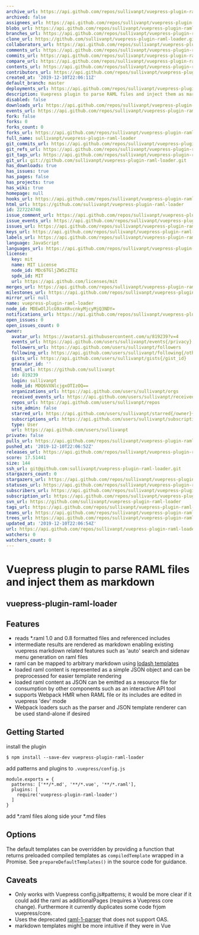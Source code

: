 ```yaml
---
archive_url: https://api.github.com/repos/sullivanpt/vuepress-plugin-raml-loader/{archive_format}{/ref}
archived: false
assignees_url: https://api.github.com/repos/sullivanpt/vuepress-plugin-raml-loader/assignees{/user}
blobs_url: https://api.github.com/repos/sullivanpt/vuepress-plugin-raml-loader/git/blobs{/sha}
branches_url: https://api.github.com/repos/sullivanpt/vuepress-plugin-raml-loader/branches{/branch}
clone_url: https://github.com/sullivanpt/vuepress-plugin-raml-loader.git
collaborators_url: https://api.github.com/repos/sullivanpt/vuepress-plugin-raml-loader/collaborators{/collaborator}
comments_url: https://api.github.com/repos/sullivanpt/vuepress-plugin-raml-loader/comments{/number}
commits_url: https://api.github.com/repos/sullivanpt/vuepress-plugin-raml-loader/commits{/sha}
compare_url: https://api.github.com/repos/sullivanpt/vuepress-plugin-raml-loader/compare/{base}...{head}
contents_url: https://api.github.com/repos/sullivanpt/vuepress-plugin-raml-loader/contents/{+path}
contributors_url: https://api.github.com/repos/sullivanpt/vuepress-plugin-raml-loader/contributors
created_at: '2019-12-10T22:06:11Z'
default_branch: master
deployments_url: https://api.github.com/repos/sullivanpt/vuepress-plugin-raml-loader/deployments
description: Vuepress plugin to parse RAML files and inject them as markdown
disabled: false
downloads_url: https://api.github.com/repos/sullivanpt/vuepress-plugin-raml-loader/downloads
events_url: https://api.github.com/repos/sullivanpt/vuepress-plugin-raml-loader/events
fork: false
forks: 0
forks_count: 0
forks_url: https://api.github.com/repos/sullivanpt/vuepress-plugin-raml-loader/forks
full_name: sullivanpt/vuepress-plugin-raml-loader
git_commits_url: https://api.github.com/repos/sullivanpt/vuepress-plugin-raml-loader/git/commits{/sha}
git_refs_url: https://api.github.com/repos/sullivanpt/vuepress-plugin-raml-loader/git/refs{/sha}
git_tags_url: https://api.github.com/repos/sullivanpt/vuepress-plugin-raml-loader/git/tags{/sha}
git_url: git://github.com/sullivanpt/vuepress-plugin-raml-loader.git
has_downloads: true
has_issues: true
has_pages: false
has_projects: true
has_wiki: true
homepage: null
hooks_url: https://api.github.com/repos/sullivanpt/vuepress-plugin-raml-loader/hooks
html_url: https://github.com/sullivanpt/vuepress-plugin-raml-loader
id: 227224746
issue_comment_url: https://api.github.com/repos/sullivanpt/vuepress-plugin-raml-loader/issues/comments{/number}
issue_events_url: https://api.github.com/repos/sullivanpt/vuepress-plugin-raml-loader/issues/events{/number}
issues_url: https://api.github.com/repos/sullivanpt/vuepress-plugin-raml-loader/issues{/number}
keys_url: https://api.github.com/repos/sullivanpt/vuepress-plugin-raml-loader/keys{/key_id}
labels_url: https://api.github.com/repos/sullivanpt/vuepress-plugin-raml-loader/labels{/name}
language: JavaScript
languages_url: https://api.github.com/repos/sullivanpt/vuepress-plugin-raml-loader/languages
license:
  key: mit
  name: MIT License
  node_id: MDc6TGljZW5zZTEz
  spdx_id: MIT
  url: https://api.github.com/licenses/mit
merges_url: https://api.github.com/repos/sullivanpt/vuepress-plugin-raml-loader/merges
milestones_url: https://api.github.com/repos/sullivanpt/vuepress-plugin-raml-loader/milestones{/number}
mirror_url: null
name: vuepress-plugin-raml-loader
node_id: MDEwOlJlcG9zaXRvcnkyMjcyMjQ3NDY=
notifications_url: https://api.github.com/repos/sullivanpt/vuepress-plugin-raml-loader/notifications{?since,all,participating}
open_issues: 0
open_issues_count: 0
owner:
  avatar_url: https://avatars1.githubusercontent.com/u/819239?v=4
  events_url: https://api.github.com/users/sullivanpt/events{/privacy}
  followers_url: https://api.github.com/users/sullivanpt/followers
  following_url: https://api.github.com/users/sullivanpt/following{/other_user}
  gists_url: https://api.github.com/users/sullivanpt/gists{/gist_id}
  gravatar_id: ''
  html_url: https://github.com/sullivanpt
  id: 819239
  login: sullivanpt
  node_id: MDQ6VXNlcjgxOTIzOQ==
  organizations_url: https://api.github.com/users/sullivanpt/orgs
  received_events_url: https://api.github.com/users/sullivanpt/received_events
  repos_url: https://api.github.com/users/sullivanpt/repos
  site_admin: false
  starred_url: https://api.github.com/users/sullivanpt/starred{/owner}{/repo}
  subscriptions_url: https://api.github.com/users/sullivanpt/subscriptions
  type: User
  url: https://api.github.com/users/sullivanpt
private: false
pulls_url: https://api.github.com/repos/sullivanpt/vuepress-plugin-raml-loader/pulls{/number}
pushed_at: '2019-12-10T22:06:52Z'
releases_url: https://api.github.com/repos/sullivanpt/vuepress-plugin-raml-loader/releases{/id}
score: 17.51441
size: 144
ssh_url: git@github.com:sullivanpt/vuepress-plugin-raml-loader.git
stargazers_count: 0
stargazers_url: https://api.github.com/repos/sullivanpt/vuepress-plugin-raml-loader/stargazers
statuses_url: https://api.github.com/repos/sullivanpt/vuepress-plugin-raml-loader/statuses/{sha}
subscribers_url: https://api.github.com/repos/sullivanpt/vuepress-plugin-raml-loader/subscribers
subscription_url: https://api.github.com/repos/sullivanpt/vuepress-plugin-raml-loader/subscription
svn_url: https://github.com/sullivanpt/vuepress-plugin-raml-loader
tags_url: https://api.github.com/repos/sullivanpt/vuepress-plugin-raml-loader/tags
teams_url: https://api.github.com/repos/sullivanpt/vuepress-plugin-raml-loader/teams
trees_url: https://api.github.com/repos/sullivanpt/vuepress-plugin-raml-loader/git/trees{/sha}
updated_at: '2019-12-10T22:06:54Z'
url: https://api.github.com/repos/sullivanpt/vuepress-plugin-raml-loader
watchers: 0
watchers_count: 0
---
```


# Vuepress plugin to parse RAML files and inject them as markdown
## vuepress-plugin-raml-loader

## Features

- reads *.raml 1.0 and 0.8 formatted files and referenced includes
- intermediate results are rendered as markdown enabling existing vuepress markdown related features
such as 'auto' search and sidenav menu generation on raml files
- raml can be mapped to arbitrary markdown using [lodash templates](https://lodash.com/docs/4.17.15#template)
- loaded raml content is represented as a simple JSON object and can be preprocessed for easier template rendering
- loaded raml content as JSON can be emitted as a resource file for consumption by other components such as an interactive API tool
- supports Webpack HMR when RAML file or its includes are edited in vuepress 'dev' mode
- Webpack loaders such as the parser and JSON template renderer can be used stand-alone if desired

## Getting Started

install the plugin

```
$ npm install --save-dev vuepress-plugin-raml-loader
```

add patterns and plugins to `.vuepress/config.js`

```
module.exports = {
  patterns: ['**/*.md', '**/*.vue', '**/*.raml'],
  plugins: [
    require('vuepress-plugin-raml-loader')
  ]
}
```

add *.raml files along side your *.md files

## Options

The default templates can be overridden by providing a function that returns
preloaded compiled templates as `compiledTemplate` wrapped in a Promise.
See `prepareDefaultTemplates()` in the source code for guidance.

## Caveats

- Only works with Vuepress config.js#patterns; it would be more clear if it
could add the raml as additionalPages (requires a Vuepress core change).
Furthermore it currently duplicates some code frjom vuepress/core.
- Uses the deprecated [raml-1-parser](https://github.com/raml-org/raml-js-parser-2) that
does not support OAS.
- markdown templates might be more intuitive if they were in Vue



